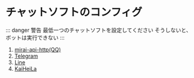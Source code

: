 # チャットソフトのコンフィグ

::: danger 警告
最低一つのチャットソフトを設定してください そうしないと、ボットは実行できない
:::

1. [mirai-api-http(QQ)](mirai-api-http(QQ))
2. [Telegram](Telegram)
3. [Line](Line)
4. [KaiHeiLa](KaiHeiLa)